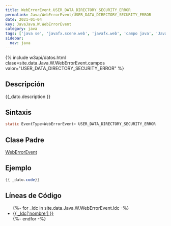 ```yaml
---
title: WebErrorEvent.USER_DATA_DIRECTORY_SECURITY_ERROR
permalink: Java/WebErrorEvent/USER_DATA_DIRECTORY_SECURITY_ERROR
date: 2021-01-04
key: JavaJava.W.WebErrorEvent
category: java
tags: ['java se', 'javafx.scene.web', 'javafx.web', 'campo java', 'JavaFX 8.0']
sidebar: 
  nav: java
---
```


{% include w3api/datos.html clase=site.data.Java.W.WebErrorEvent.campos valor="USER_DATA_DIRECTORY_SECURITY_ERROR" %}

## Descripción
{{_dato.description }}

## Sintaxis
~~~java
static EventType<WebErrorEvent> USER_DATA_DIRECTORY_SECURITY_ERROR
~~~

## Clase Padre
[WebErrorEvent](/Java/WebErrorEvent/)

## Ejemplo
~~~java
{{ _dato.code}}
~~~

## Líneas de Código
<ul>
{%- for _ldc in site.data.Java.W.WebErrorEvent.ldc -%}
   <li>
       <a href="{{_ldc['url'] }}">{{ _ldc['nombre'] }}</a>
   </li>
{%- endfor -%}
</ul>
